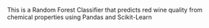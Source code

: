 This is a Random Forest Classifier that predicts red wine quality from chemical properties using Pandas and Scikit-Learn
